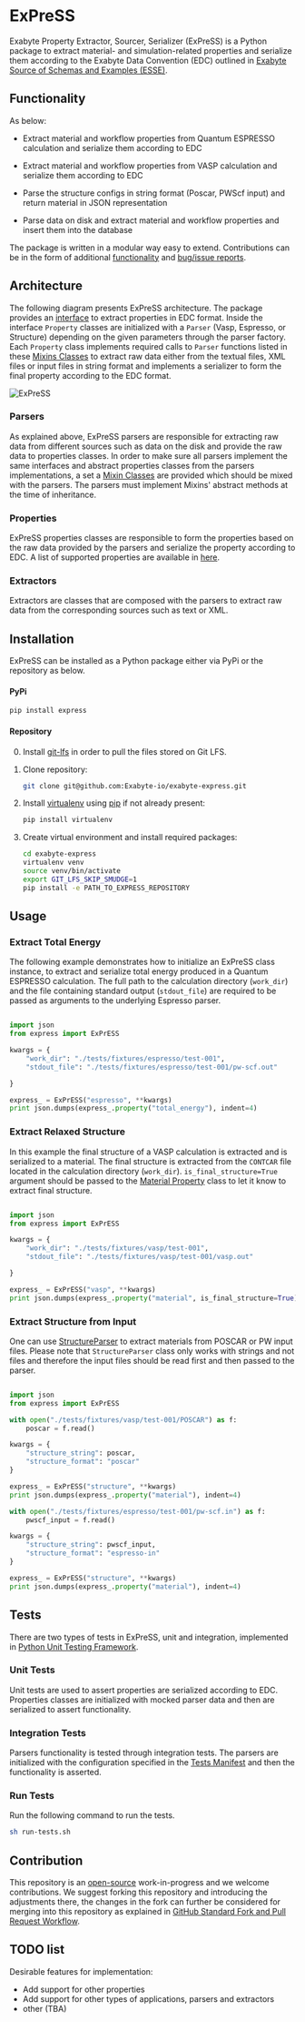 # ExPreSS

Exabyte Property Extractor, Sourcer, Serializer (ExPreSS) is a Python package to extract material- and simulation-related properties and serialize them according to the Exabyte Data Convention (EDC) outlined in [Exabyte Source of Schemas and Examples (ESSE)](https://github.com/Exabyte-io/exabyte-esse). 

## Functionality

As below:

- Extract material and workflow properties from Quantum ESPRESSO calculation and serialize them according to EDC

- Extract material and workflow properties from VASP calculation and serialize them according to EDC

- Parse the structure configs in string format (Poscar, PWScf input) and return material in JSON representation

- Parse data on disk and extract material and workflow properties and insert them into the database

The package is written in a modular way easy to extend. Contributions can be in the form of additional [functionality](#todo-list) and [bug/issue reports](https://help.github.com/articles/creating-an-issue/).

## Architecture

The following diagram presents ExPreSS architecture. The package provides an [interface](express/__init__.py) to extract properties in EDC format. Inside the interface `Property` classes are initialized with a `Parser` (Vasp, Espresso, or Structure) depending on the given parameters through the parser factory. Each `Property` class implements required calls to `Parser` functions listed in these [Mixins Classes](express/parsers/mixins) to extract raw data either from the textual files, XML files or input files in string format and implements a serializer to form the final property according to the EDC format.

![ExPreSS](https://user-images.githubusercontent.com/10528238/53124591-9958e700-3510-11e9-9222-3aedacfd7943.png)

### Parsers

As explained above, ExPreSS parsers are responsible for extracting raw data from different sources such as data on the disk and provide the raw data to properties classes. In order to make sure all parsers implement the same interfaces and abstract properties classes from the parsers implementations, a set a [Mixin Classes](express/parsers/mixins) are provided which should be mixed with the parsers. The parsers must implement Mixins' abstract methods at the time of inheritance.

### Properties

ExPreSS properties classes are responsible to form the properties based on the raw data provided by the parsers and serialize the property according to EDC. A list of supported properties are available in [here](express/settings.py).

### Extractors

Extractors are classes that are composed with the parsers to extract raw data from the corresponding sources such as text or XML.

## Installation

ExPreSS can be installed as a Python package either via PyPi or the repository as below.

#### PyPi

```bash
pip install express
```

#### Repository

0. Install [git-lfs](https://help.github.com/articles/installing-git-large-file-storage/) in order to pull the files stored on Git LFS.

1. Clone repository:
    
    ```bash
    git clone git@github.com:Exabyte-io/exabyte-express.git
    ```

2. Install [virtualenv](https://virtualenv.pypa.io/en/stable/) using [pip](https://pip.pypa.io/en/stable/) if not already present:

    ```bash
    pip install virtualenv
    ```

3. Create virtual environment and install required packages:

    ```bash
    cd exabyte-express
    virtualenv venv
    source venv/bin/activate
    export GIT_LFS_SKIP_SMUDGE=1
    pip install -e PATH_TO_EXPRESS_REPOSITORY
    ```

## Usage

### Extract Total Energy

The following example demonstrates how to initialize an ExPreSS class instance, to extract and serialize total energy produced in a Quantum ESPRESSO calculation. The full path to the calculation directory (`work_dir`) and the file containing standard output (`stdout_file`) are required to be passed as arguments to the underlying Espresso parser.

```python

import json
from express import ExPrESS

kwargs = {
    "work_dir": "./tests/fixtures/espresso/test-001",
    "stdout_file": "./tests/fixtures/espresso/test-001/pw-scf.out"

}

express_ = ExPrESS("espresso", **kwargs)
print json.dumps(express_.property("total_energy"), indent=4)

```

### Extract Relaxed Structure

In this example the final structure of a VASP calculation is extracted and is serialized to a material. The final structure is extracted from the `CONTCAR` file located in the calculation directory (`work_dir`). `is_final_structure=True` argument should be passed to the [Material Property](express/properties/material.py) class to let it know to extract final structure.

```python

import json
from express import ExPrESS

kwargs = {
    "work_dir": "./tests/fixtures/vasp/test-001",
    "stdout_file": "./tests/fixtures/vasp/test-001/vasp.out"

}

express_ = ExPrESS("vasp", **kwargs)
print json.dumps(express_.property("material", is_final_structure=True), indent=4)

```

### Extract Structure from Input

One can use [StructureParser](express/parsers/structure.py) to extract materials from POSCAR or PW input files. Please note that `StructureParser` class only works with strings and not files and therefore the input files should be read first and then passed to the parser.

```python

import json
from express import ExPrESS

with open("./tests/fixtures/vasp/test-001/POSCAR") as f:
    poscar = f.read()

kwargs = {
    "structure_string": poscar,
    "structure_format": "poscar"
}

express_ = ExPrESS("structure", **kwargs)
print json.dumps(express_.property("material"), indent=4)

with open("./tests/fixtures/espresso/test-001/pw-scf.in") as f:
    pwscf_input = f.read()

kwargs = {
    "structure_string": pwscf_input,
    "structure_format": "espresso-in"
}

express_ = ExPrESS("structure", **kwargs)
print json.dumps(express_.property("material"), indent=4)

```

## Tests

There are two types of tests in ExPreSS, unit and integration, implemented in [Python Unit Testing Framework](https://docs.python.org/2/library/unittest.html).

### Unit Tests

Unit tests are used to assert properties are serialized according to EDC. Properties classes are initialized with mocked parser data and then are serialized to assert functionality.

### Integration Tests

Parsers functionality is tested through integration tests. The parsers are initialized with the configuration specified in the [Tests Manifest](./tests/manifest.yaml) and then the functionality is asserted.

### Run Tests

Run the following command to run the tests.

```bash
sh run-tests.sh
```

## Contribution

This repository is an [open-source](LICENSE.md) work-in-progress and we welcome contributions. We suggest forking this repository and introducing the adjustments there, the changes in the fork can further be considered for merging into this repository as explained in [GitHub Standard Fork and Pull Request Workflow](https://gist.github.com/Chaser324/ce0505fbed06b947d962).

## TODO list

Desirable features for implementation:

- Add support for other properties
- Add support for other types of applications, parsers and extractors
- other (TBA)
